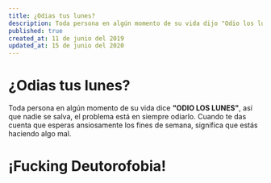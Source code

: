 ```yaml
---
title: ¿Odias tus lunes?
description: Toda persona en algún momento de su vida dijo "Odio los lunes"
published: true
created_at: 11 de junio del 2019
updated_at: 15 de junio del 2020
---
```


# ¿Odias tus lunes?
Toda persona en algún momento de su vida dice **"ODIO LOS LUNES"**, así que nadie se salva, el problema está en siempre odiarlo.
Cuando te das cuenta que esperas ansiosamente los fines de semana, significa que estás haciendo algo mal.

# ¡Fucking Deutorofobia!
<img-load src='https://res.cloudinary.com/vitualizz/image/upload/v1592203870/Blog/Posts/Odias%20los%20Lunes/1_doanN_QDaYPlHziXEru7PA.jpg'>
